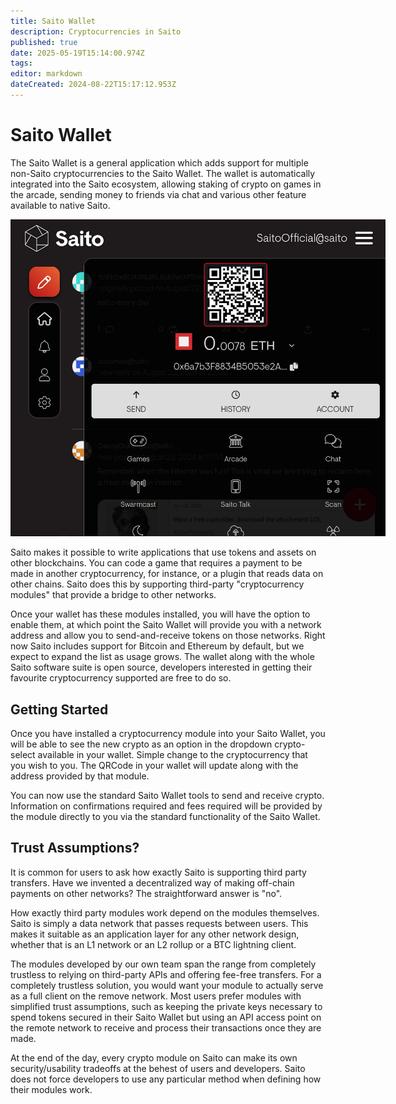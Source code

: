 ```yaml
---
title: Saito Wallet
description: Cryptocurrencies in Saito
published: true
date: 2025-05-19T15:14:00.974Z
tags: 
editor: markdown
dateCreated: 2024-08-22T15:17:12.953Z
---
```


# Saito Wallet

The Saito Wallet is a general application which adds support for multiple non-Saito cryptocurrencies to the Saito Wallet. The wallet is automatically integrated into the Saito ecosystem, allowing staking of crypto on games in the arcade, sending money to friends via chat and various other feature available to native Saito.

<img src="/wallet.png" style="max-width: 600px;">

Saito makes it possible to write applications that use tokens and assets on other blockchains. You can code a game that requires a payment to be made in another cryptocurrency, for instance, or a plugin that reads data on other chains. Saito does this by supporting third-party "cryptocurrency modules" that provide a bridge to other networks.

Once your wallet has these modules installed, you will have the option to enable them, at which point the Saito Wallet will provide you with a network address and allow you to send-and-receive tokens on those networks. Right now Saito includes support for Bitcoin and Ethereum by default, but we expect to expand the list as usage grows. The wallet along with the whole Saito software suite is open source, developers interested in getting their favourite cryptocurrency supported are free to do so.

## Getting Started

Once you have installed a cryptocurrency module into your Saito Wallet, you will be able to see the new crypto as an option in the dropdown crypto-select available in your wallet. Simple change to the cryptocurrency that you wish to you. The QRCode in your wallet will update along with the address provided by that module.

You can now use the standard Saito Wallet tools to send and receive crypto. Information on confirmations required and fees required will be provided by the module directly to you via the standard functionality of the Saito Wallet.

## Trust Assumptions?

It is common for users to ask how exactly Saito is supporting third party transfers. Have we invented a decentralized way of making off-chain payments on other networks? The straightforward answer is "no".

How exactly third party modules work depend on the modules themselves. Saito is simply a data network that passes requests between users. This makes it suitable as an application layer for any other network design, whether that is an L1 network or an L2 rollup or a BTC lightning client.

The modules developed by our own team span the range from completely trustless to relying on third-party APIs and offering fee-free transfers. For a completely trustless solution, you would want your module to actually serve as a full client on the remove network. Most users prefer modules with simplified trust assumptions, such as keeping the private keys necessary to spend tokens secured in their Saito Wallet but using an API access point on the remote network to receive and process their transactions once they are made.

At the end of the day, every crypto module on Saito can make its own security/usability tradeoffs at the behest of users and developers. Saito does not force developers to use any particular method when defining how their modules work.